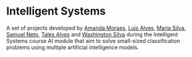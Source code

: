 # Intelligent Systems

A set of projects developed by [Amanda Moraes](https://github.com/amandascm), [Luis Alves](https://github.com/Luis-Alves2), [Maria Silva](https://github.com/mesps), [Samuel Neto](https://github.com/samuelbrasileiro), [Tales Alves](https://github.com/tta13) and [Washington Silva](https://github.com/Washhh) during the Intelligent Systems course AI module that aim to solve small-sized classification problems using multiple artificial intelligence models.